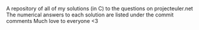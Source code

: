 A repository of all of my solutions (in C) to the questions on projecteuler.net
The numerical answers to each solution are listed under the commit comments 
Much love to everyone <3
